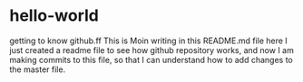 # hello-world
getting to know github.ff
This is Moin writing in this README.md file
here I just created a readme file to see how github repository works, and now I am making commits to this file, so that I can understand how to add changes to the master file.
